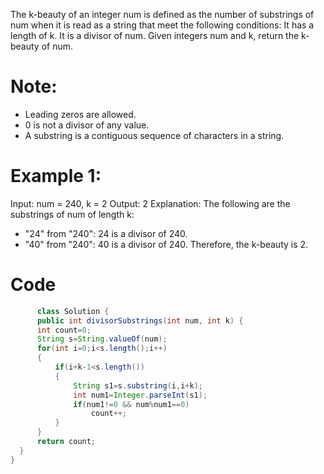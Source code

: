 The k-beauty of an integer num is defined as the number of substrings of num when it is read as a string that meet the following conditions:
It has a length of k.
It is a divisor of num.
Given integers num and k, return the k-beauty of num.

# Note:
- Leading zeros are allowed.
- 0 is not a divisor of any value.
- A substring is a contiguous sequence of characters in a string.

 
# Example 1:

Input: num = 240, k = 2
Output: 2
Explanation: The following are the substrings of num of length k:
- "24" from "240": 24 is a divisor of 240.
- "40" from "240": 40 is a divisor of 240.
Therefore, the k-beauty is 2.


# Code
  ```java
        class Solution {
        public int divisorSubstrings(int num, int k) {
        int count=0;
        String s=String.valueOf(num);
        for(int i=0;i<s.length();i++)
        {
            if(i+k-1<s.length())
            {
                String s1=s.substring(i,i+k);
                int num1=Integer.parseInt(s1);
                if(num1!=0 && num%num1==0)
                    count++;
            }
        }
        return count;
    }
}
